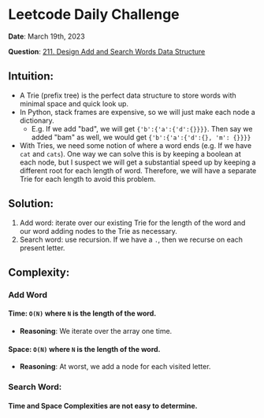 # Leetcode Daily Challenge

**Date**: March 19th, 2023

**Question**: [211. Design Add and Search Words Data Structure](https://leetcode.com/problems/design-add-and-search-words-data-structure/description/)

## Intuition:
*   A Trie (prefix tree) is the perfect data structure to store words with minimal space and quick look up.
*   In Python, stack frames are expensive, so we will just make each node a dictionary.
    *   E.g. If we add "bad", we will get `{'b':{'a':{'d':{}}}}`. Then say we added "bam" as well, we would get `{'b':{'a':{'d':{}, 'm': {}}}}`
*   With Tries, we need some notion of where a word ends (e.g. If we have `cat` and `cats`). One way we can solve this is by keeping a boolean at each node, but I suspect we will get a substantial speed up by keeping a different root for each length of word. Therefore, we will have a separate Trie for each length to avoid this problem.

## Solution:
1.  Add word: iterate over our existing Trie for the length of the word and our word adding nodes to the Trie as necessary.
2.  Search word: use recursion. If we have a `.`, then we recurse on each present letter.

## Complexity:
### Add Word
#### Time: `O(N)` where `N` is the length of the word.
*   **Reasoning**: We iterate over the array one time.
#### Space: `O(N)` where `N` is the length of the word.
*   **Reasoning**: At worst, we add a node for each visited letter.
### Search Word:
#### Time and Space Complexities are not easy to determine.
